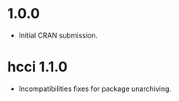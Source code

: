# 1.0.0

* Initial CRAN submission.

# hcci 1.1.0

* Incompatibilities fixes for package unarchiving.
